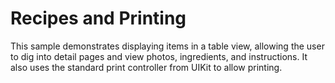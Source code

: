 Recipes and Printing
====================

This sample demonstrates displaying items in a table view, allowing the
user to dig into detail pages and view photos, ingredients, and instructions.
It also uses the standard print controller from UIKit to allow printing.
